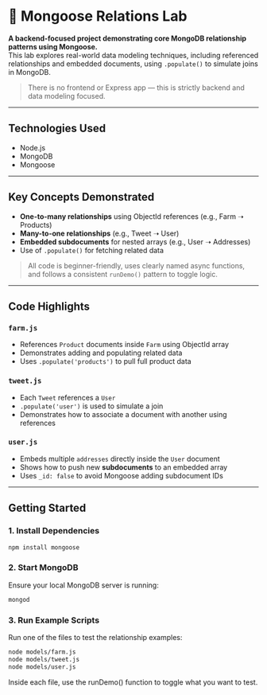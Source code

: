 # 🧬 Mongoose Relations Lab

**A backend-focused project demonstrating core MongoDB relationship patterns using Mongoose.**  
This lab explores real-world data modeling techniques, including referenced relationships and embedded documents, using `.populate()` to simulate joins in MongoDB.

> There is no frontend or Express app — this is strictly backend and data modeling focused.

---

## Technologies Used

- Node.js
- MongoDB
- Mongoose

---

## Key Concepts Demonstrated

- **One-to-many relationships** using ObjectId references (e.g., Farm ➝ Products)
- **Many-to-one relationships** (e.g., Tweet ➝ User)
- **Embedded subdocuments** for nested arrays (e.g., User ➝ Addresses)
- Use of `.populate()` for fetching related data

> All code is beginner-friendly, uses clearly named async functions, and follows a consistent `runDemo()` pattern to toggle logic.

---

## Code Highlights

### `farm.js`
- References `Product` documents inside `Farm` using ObjectId array
- Demonstrates adding and populating related data
- Uses `.populate('products')` to pull full product data

### `tweet.js`
- Each `Tweet` references a `User`
- `.populate('user')` is used to simulate a join
- Demonstrates how to associate a document with another using references

### `user.js`
- Embeds multiple `addresses` directly inside the `User` document
- Shows how to push new **subdocuments** to an embedded array
- Uses `_id: false` to avoid Mongoose adding subdocument IDs

---

## Getting Started

### 1. Install Dependencies
```bash
npm install mongoose
```

### 2. Start MongoDB
Ensure your local MongoDB server is running:
```bash
mongod
```

### 3. Run Example Scripts
Run one of the files to test the relationship examples:
```bash
node models/farm.js
node models/tweet.js
node models/user.js
```

Inside each file, use the runDemo() function to toggle what you want to test.
